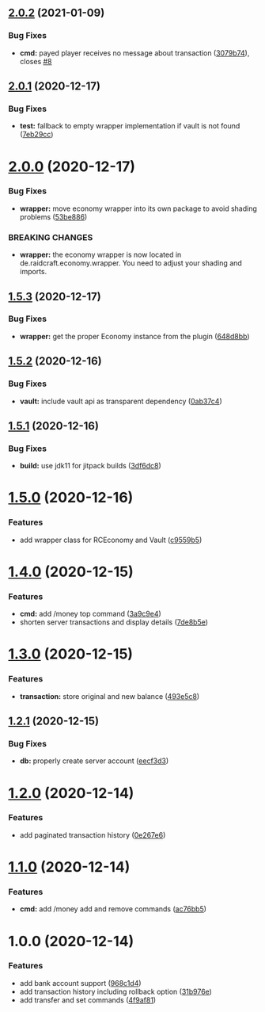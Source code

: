 ## [2.0.2](https://github.com/raidcraft/economy/compare/v2.0.1...v2.0.2) (2021-01-09)


### Bug Fixes

* **cmd:** payed player receives no message about transaction ([3079b74](https://github.com/raidcraft/economy/commit/3079b743e127bdf37a2a6e2c477ce99d2e87d58d)), closes [#8](https://github.com/raidcraft/economy/issues/8)

## [2.0.1](https://github.com/raidcraft/economy/compare/v2.0.0...v2.0.1) (2020-12-17)


### Bug Fixes

* **test:** fallback to empty wrapper implementation if vault is not found ([7eb29cc](https://github.com/raidcraft/economy/commit/7eb29cc10b1453dec610e694c175493e704899ed))

# [2.0.0](https://github.com/raidcraft/economy/compare/v1.5.3...v2.0.0) (2020-12-17)


### Bug Fixes

* **wrapper:** move economy wrapper into its own package to avoid shading problems ([53be886](https://github.com/raidcraft/economy/commit/53be886ad53f12ae68d8da01ee1c8225fba23913))


### BREAKING CHANGES

* **wrapper:** the economy wrapper is now located in de.raidcraft.economy.wrapper. You need to adjust your shading and imports.

## [1.5.3](https://github.com/raidcraft/economy/compare/v1.5.2...v1.5.3) (2020-12-17)


### Bug Fixes

* **wrapper:** get the proper Economy instance from the plugin ([648d8bb](https://github.com/raidcraft/economy/commit/648d8bb71ed86f1a973d6d88e56dc45cbd54fa93))

## [1.5.2](https://github.com/raidcraft/economy/compare/v1.5.1...v1.5.2) (2020-12-16)


### Bug Fixes

* **vault:** include vault api as transparent dependency ([0ab37c4](https://github.com/raidcraft/economy/commit/0ab37c400cb4af6286f4587a2556fea318dbf57e))

## [1.5.1](https://github.com/raidcraft/economy/compare/v1.5.0...v1.5.1) (2020-12-16)


### Bug Fixes

* **build:** use jdk11 for jitpack builds ([3df6dc8](https://github.com/raidcraft/economy/commit/3df6dc8e95d22a76fe8e3276d7f2e6afba50f751))

# [1.5.0](https://github.com/raidcraft/economy/compare/v1.4.0...v1.5.0) (2020-12-16)


### Features

* add wrapper class for RCEconomy and Vault ([c9559b5](https://github.com/raidcraft/economy/commit/c9559b561faa81314cf88dcb57edc29306107077))

# [1.4.0](https://github.com/raidcraft/economy/compare/v1.3.0...v1.4.0) (2020-12-15)


### Features

* **cmd:** add /money top command ([3a9c9e4](https://github.com/raidcraft/economy/commit/3a9c9e4356d256d5e7de5696d652bcd4bc036fb6))
* shorten server transactions and display details ([7de8b5e](https://github.com/raidcraft/economy/commit/7de8b5e1fe87f3ab57e70bdccc52c3a08779697f))

# [1.3.0](https://github.com/raidcraft/economy/compare/v1.2.1...v1.3.0) (2020-12-15)


### Features

* **transaction:** store original and new balance ([493e5c8](https://github.com/raidcraft/economy/commit/493e5c87b7244eaab79d72dbb5d8e3b23b43f16d))

## [1.2.1](https://github.com/raidcraft/economy/compare/v1.2.0...v1.2.1) (2020-12-15)


### Bug Fixes

* **db:** properly create server account ([eecf3d3](https://github.com/raidcraft/economy/commit/eecf3d3a428fac4a859057bd9bf0300cb4721108))

# [1.2.0](https://github.com/raidcraft/economy/compare/v1.1.0...v1.2.0) (2020-12-14)


### Features

* add paginated transaction history ([0e267e6](https://github.com/raidcraft/economy/commit/0e267e68391ab54ededf1586394ef984508f5e1f))

# [1.1.0](https://github.com/raidcraft/economy/compare/v1.0.0...v1.1.0) (2020-12-14)


### Features

* **cmd:** add /money add and remove commands ([ac76bb5](https://github.com/raidcraft/economy/commit/ac76bb57cf5ee30e923e64d5d0af2457f67b46f9))

# 1.0.0 (2020-12-14)


### Features

* add bank account support ([968c1d4](https://github.com/raidcraft/economy/commit/968c1d46770c35cf611810b3079defdc15b22fdc))
* add transaction history including rollback option ([31b976e](https://github.com/raidcraft/economy/commit/31b976e8d3e41f2f9a4bd2737acc47f4c3f988d6))
* add transfer and set commands ([4f9af81](https://github.com/raidcraft/economy/commit/4f9af813c9011dcc5192792759f14a29b519c1f0))
